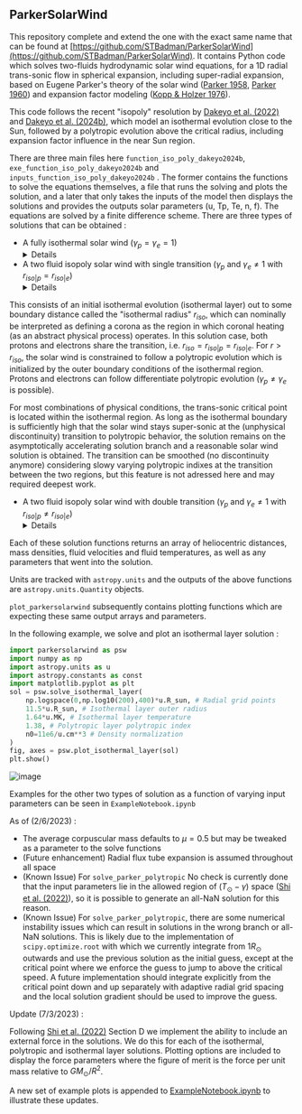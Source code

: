 ## ParkerSolarWind

This repository complete and extend the one with the exact same name that can be found at [https://github.com/STBadman/ParkerSolarWind](https://github.com/STBadman/ParkerSolarWind). It contains Python code which solves two-fluids hydrodynamic solar wind equations, for a 1D radial trans-sonic flow in spherical expansion, including super-radial expansion, based on Eugene Parker's theory of the solar wind ([Parker 1958](https://ui.adsabs.harvard.edu/abs/1958ApJ...128..664P/abstract), [Parker 1960](https://ui.adsabs.harvard.edu/abs/1960ApJ...132..821P/abstract)) and expansion factor modeling ([Kopp & Holzer 1976](https://ui.adsabs.harvard.edu/abs/1976SoPh...49...43K/abstract)).

This code follows the recent "isopoly" resolution by [Dakeyo et al. (2022)](https://ui.adsabs.harvard.edu/abs/2022ApJ...940..130D/abstract) and [Dakeyo et al. (2024b)](https://ui.adsabs.harvard.edu/abs/2022ApJ...940..130D/abstract), which model an isothermal evolution close to the Sun, followed by a polytropic evolution above the critical radius, including expansion factor influence in the near Sun region.

There are three main files here `function_iso_poly_dakeyo2024b`, `exe_function_iso_poly_dakeyo2024b` and `inputs_function_iso_poly_dakeyo2024b` . The former contains the functions to solve the equations themselves, a file that runs the solving and plots the solution, and a later that only takes the inputs of the model then displays the solutions and provides the outputs solar parameters (u, Tp, Te, n, f). The equations are solved by a finite difference scheme. 
There are three types of solutions that can be obtained :

* A fully isothermal solar wind ($\gamma_p =  \gamma_e = 1$) <details><p> - This follows [Parker 1958](https://ui.adsabs.harvard.edu/abs/1958ApJ...128..664P/abstract), in which the solar wind fluid is held at a fixed temperature. Mass flux conservation results in a negative density gradient and in turn an outwards directed pressure gradient force. For sufficiently hot $T_0$, this outwards force outcompetes gravitation, resulting in a trans-sonic solar wind flow out to infinity. While such a constant temperature is non-physical in the heliosphere, it is a reasonable first approximation to behavior in the solar corona where coronal heating operates.</p></details>
* A two fluid isopoly solar wind with single transition ($\gamma_p$ and $\gamma_e \neq 1$  with  $r_{iso|p} = r_{iso|e}$) <details><p> - Here, the solar wind temperature is allowed to cool with heliocentric distance, as is observed to actually occur in the solar wind (e.g. [Dakeyo et al. (2022)](https://ui.adsabs.harvard.edu/abs/2022ApJ...940..130D/abstract). 

This consists of an initial isothermal evolution (isothermal layer) out to some boundary distance called the "isothermal radius" $r_{iso}$, which can nominally be interpreted as defining a corona as the region in which coronal heating (as an abstract physical process) operates. In this solution case, both protons and electrons share the transition, i.e. $r_{iso} = r_{iso|p} = r_{iso|e}$. 
For $r \gt r_{iso}$, the solar wind is constrained to follow a polytropic evolution which is initialized by the outer boundary conditions of the isothermal region. Protons and electrons can follow differentiate polytropic evolution ($\gamma_p \neq \gamma_e$ is possible). 

For most combinations of physical conditions, the trans-sonic critical point is located within the isothermal region. As long as the isothermal boundary is sufficiently high that the solar wind stays super-sonic at the (unphysical discontinuity) transition to polytropic behavior, the solution remains on the asymptotically accelerating solution branch and a reasonable solar wind solution is obtained. The transition can be smoothed (no discontinuity anymore) considering slowy varying polytropic indixes at the transition between the two regions, but this feature is not adressed here and may required deepest work. </details></p> 
* A two fluid isopoly solar wind with double transition ($\gamma_p$ and $\gamma_e \neq 1$  with  $r_{iso|p} \neq r_{iso|e}$) <details><p> - This case is closely similar to the single transition, at the difference that protons and electrons do not share the same isothermal radius. </details></p>

Each of these solution functions returns an array of heliocentric distances, mass densities, fluid velocities and fluid temperatures, as well as any parameters that went into the solution.

Units are tracked with `astropy.units` and the outputs of the above functions are `astropy.units.Quantity` objects.

`plot_parkersolarwind` subsequently contains plotting functions which are expecting these same output arrays and parameters. 

In the following example, we solve and plot an isothermal layer solution :

```python
import parkersolarwind as psw
import numpy as np
import astropy.units as u
import astropy.constants as const
import matplotlib.pyplot as plt
sol = psw.solve_isothermal_layer(
    np.logspace(0,np.log10(200),400)*u.R_sun, # Radial grid points
    11.5*u.R_sun, # Isothermal layer outer radius
    1.64*u.MK, # Isothermal layer temperature
    1.38, # Polytropic layer polytropic index
    n0=11e6/u.cm**3 # Density normalization
) 
fig, axes = psw.plot_isothermal_layer(sol)
plt.show()
```
![image](IsoLayerExample.png)

Examples for the other two types of solution as a function of varying input parameters can be seen in `ExampleNotebook.ipynb`

As of (2/6/2023) : 

* The average corpuscular mass defaults to $\mu=0.5$ but may be tweaked as a parameter to the solve functions
* (Future enhancement) Radial flux tube expansion is assumed throughout all space 
* (Known Issue) For `solve_parker_polytropic` No check is currently done that the input parameters lie in the allowed region of $(T_\odot-\gamma)$ space ([Shi et al. (2022)](https://ui.adsabs.harvard.edu/abs/2022PhPl...29l2901S/abstract)), so it is possible to generate an all-NaN solution for this reason.
* (Known Issue) For `solve_parker_polytropic`, there are some numerical instability issues which can result in solutions in the wrong branch or all-NaN solutions. This is likely due to the implementation of `scipy.optimize.root` with which we currently integrate from $1R_\odot$ outwards and use the previous solution as the initial guess, except at the critical point where we enforce the guess to jump to above the critical speed. A future implementation should integrate explicitly from the critical point down and up separately with adaptive radial grid spacing and the local solution gradient should be used to improve the guess.

Update (7/3/2023) :

Following [Shi et al. (2022)](https://ui.adsabs.harvard.edu/abs/2022PhPl...29l2901S/abstract) Section D we implement the ability to include an external force in the solutions. We do this for each of the isothermal, polytropic and isothermal layer solutions. Plotting options are included to display the force parameters where the figure of merit is the force per unit mass relative to $GM_\odot/R^2$.

A new set of example plots is appended to [ExampleNotebook.ipynb](https://github.com/STBadman/ParkerSolarWind/blob/main/ExampleNotebook.ipynb) to illustrate these updates. 
